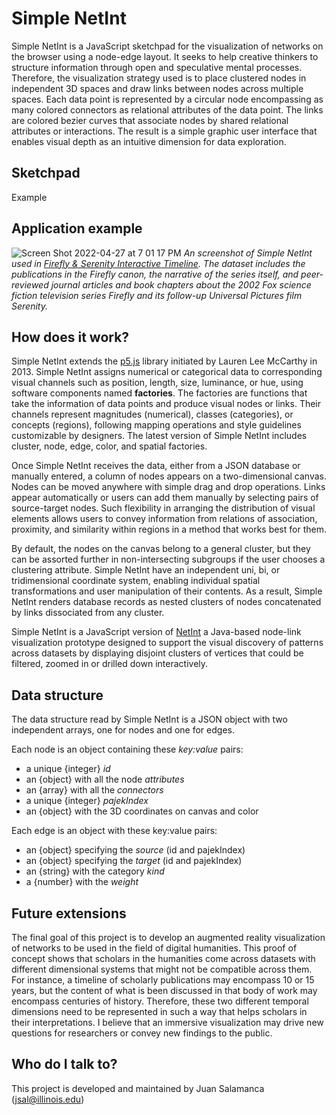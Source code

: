 # Simple NetInt

Simple NetInt is a JavaScript sketchpad for the visualization of networks on the browser using a node-edge layout. It seeks to help creative thinkers to structure information through open and speculative mental processes. Therefore, the visualization strategy used is to place clustered nodes in independent 3D spaces and draw links between nodes across multiple spaces. Each data point is represented by a circular node encompassing as many colored connectors as relational attributes of the data point. The links are colored bezier curves that associate nodes by shared relational attributes or interactions. The result is a simple graphic user interface that enables visual depth as an intuitive dimension for data exploration.

## Sketchpad

Example

## Application example

![Screen Shot 2022-04-27 at 7 01 17 PM](https://user-images.githubusercontent.com/10836823/165650188-9db0ad61-2f69-468e-a343-bd31762bac94.png)
*An screenshot of Simple NetInt used in [Firefly & Serenity Interactive Timeline](http://fireflytimeline.web.illinois.edu/index.html). The dataset includes the publications in the Firefly canon, the narrative of the series itself, and peer-reviewed journal articles and book chapters about the 2002 Fox science fiction television series Firefly and its follow-up Universal Pictures film Serenity.*

## **How does it work?**

Simple NetInt extends the [p5.js](https://p5js.org) library initiated by Lauren Lee McCarthy in 2013. Simple NetInt assigns numerical or categorical data to corresponding visual channels such as position, length, size, luminance, or hue, using software components named **factories**. The factories are functions that take the information of data points and produce visual nodes or links. Their channels represent magnitudes (numerical), classes (categories), or concepts (regions), following mapping operations and style guidelines customizable by designers. The latest version of Simple NetInt includes cluster, node, edge, color, and spatial factories.

Once Simple NetInt receives the data, either from a JSON database or manually entered, a column of nodes appears on a two-dimensional canvas. Nodes can be moved anywhere with simple drag and drop operations. Links appear automatically or users can add them manually by selecting pairs of source-target nodes. Such flexibility in arranging the distribution of visual elements allows users to convey information from relations of association, proximity, and similarity within regions in a method that works best for them. 

By default, the nodes on the canvas belong to a general cluster, but they can be assorted further in non-intersecting subgroups if the user chooses a clustering attribute. Simple NetInt have an independent uni, bi, or tridimensional coordinate system, enabling individual spatial transformations and user manipulation of their contents. As a result, Simple NetInt renders database records as nested clusters of nodes concatenated by links dissociated from any cluster.

Simple NetInt is a JavaScript version of [NetInt](https://github.com/LeonardoResearchGroup/NetInt) a Java-based node-link visualization prototype designed to support the visual discovery of patterns across datasets by displaying disjoint clusters of vertices that could be filtered, zoomed in or drilled down interactively.


## Data structure

The data structure read by Simple NetInt is a JSON object with two independent arrays, one for nodes and one for edges. 

Each node is an object containing these _key:value_ pairs:

- a unique {integer} _id_
- an {object} with all the node _attributes_
- an {array} with all the _connectors_
- a unique {integer} _pajekIndex_
- an {object} with the 3D coordinates on canvas and color 

Each edge is an object with these key:value pairs:

- an {object} specifying the _source_ (id and pajekIndex)
- an {object} specifying the _target_ (id and pajekIndex)
- an {string} with the category _kind_
- a {number} with the _weight_

## **Future extensions**

The final goal of this project is to develop an augmented reality visualization of networks to be used in the field of digital humanities. This proof of concept shows that scholars in the humanities come across datasets with different dimensional systems that might not be compatible across them. For instance, a timeline of scholarly publications may encompass 10 or 15 years, but the content of what is been discussed in that body of work may encompass centuries of history. Therefore, these two different temporal dimensions need to be represented in such a way that helps scholars in their interpretations. I believe that an immersive visualization may drive new questions for researchers or convey new findings to the public.

## Who do I talk to?

This project is developed and maintained by Juan Salamanca (jsal@illinois.edu)
